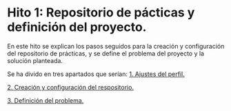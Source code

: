 # Hito 1: Repositorio de pácticas y definición del proyecto.
En este hito se explican los pasos seguidos para la creación y configuración del repositorio de prácticas, y se define el problema del proyecto y la solución planteada.

Se ha divido en tres apartados que serían:
[1. Ajustes del perfil.](Hitos/Hito1/AjustesPerfil.md)

[2. Creación y configuración del respositorio.](Hitos/Hito1/ConfiguracionRepositorio.md)

[3. Definición del problema.](Hitos/Hito1/DefinicionRoyecto.md)


